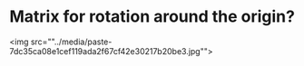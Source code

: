 # Matrix for rotation around the origin?
<img src=""../media/paste-7dc35ca08e1cef119ada2f67cf42e30217b20be3.jpg"">
